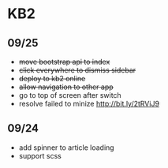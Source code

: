 # KB2

## 09/25

- ~~move bootstrap api to index~~
- ~~click everywhere to dismiss sidebar~~
- ~~deploy to kb2 online~~
- ~~allow navigation to other app~~
- go to top of screen after switch
- resolve failed to minize http://bit.ly/2tRViJ9

## 09/24 

- add spinner to article loading
- support scss

